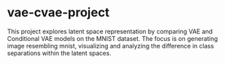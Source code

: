 # vae-cvae-project
This project explores latent space representation by comparing VAE and Conditional VAE models on the MNIST dataset. The focus is on generating image resembling mnist, visualizing and analyzing the difference in class separations within the latent spaces.

